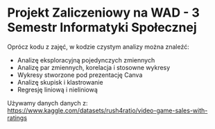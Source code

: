 # Projekt Zaliczeniowy na WAD - 3 Semestr Informatyki Społecznej

Oprócz kodu z zajęć, w kodzie czystym analizy można znaleźć:
- Analizę eksploracyjną pojedynczych zmiennych
- Analizę par zmiennych, korelacja i stosowne wykresy
- Wykresy stworzone pod prezentację Canva
- Analizę skupisk i klastrowanie
- Regresję liniową i nieliniową

Używamy danych danych z: <br>
https://www.kaggle.com/datasets/rush4ratio/video-game-sales-with-ratings
